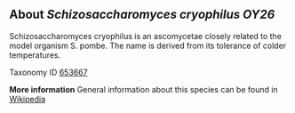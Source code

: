**About *Schizosaccharomyces cryophilus OY26***
-------------------------
Schizosaccharomyces cryophilus is an ascomycetae closely related to the model organism S. pombe. The name is derived from its tolerance of colder temperatures.


Taxonomy ID [653667](https://www.uniprot.org/taxonomy/653667)


**More information**
General information about this species can be found in [Wikipedia](https://en.wikipedia.org/wiki/Schizosaccharomyces)
